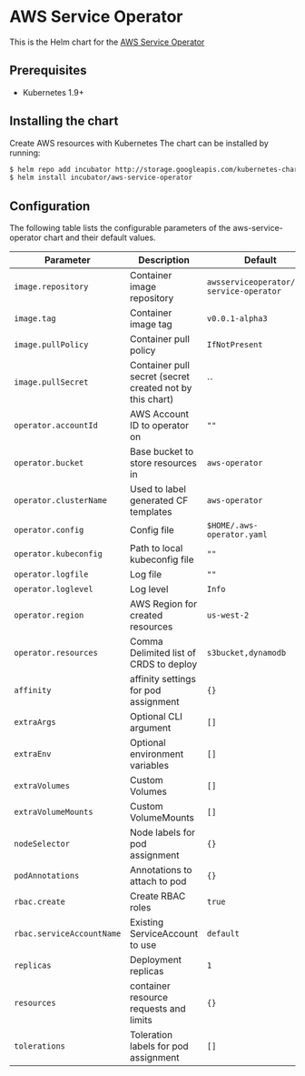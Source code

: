 # AWS Service Operator

This is the Helm chart for the [AWS Service Operator](https://github.com/awslabs/aws-service-operator)

## Prerequisites

- Kubernetes 1.9+

## Installing the chart
Create AWS resources with Kubernetes
The chart can be installed by running:

```bash
$ helm repo add incubator http://storage.googleapis.com/kubernetes-charts-incubator
$ helm install incubator/aws-service-operator
```

## Configuration

The following table lists the configurable parameters of the aws-service-operator chart and their default values.

| Parameter                 | Description                            | Default                                            |
| ------------------------- | -------------------------------------- | -------------------------------------------------- |
| `image.repository`        | Container image repository             | `awsserviceoperator/aws-service-operator`          |
| `image.tag`               | Container image tag                    | `v0.0.1-alpha3`                                    |
| `image.pullPolicy`        | Container pull policy                  | `IfNotPresent`                                     |
| `image.pullSecret`        | Container pull secret (secret created not by this chart) | ``                               |
| `operator.accountId`      | AWS Account ID to operator on          | `""`                                               |
| `operator.bucket`         | Base bucket to store resources in      | `aws-operator`                                     |
| `operator.clusterName`    | Used to label generated CF templates   | `aws-operator`                                     |
| `operator.config`         | Config file                            | `$HOME/.aws-operator.yaml`                         |
| `operator.kubeconfig`     | Path to local kubeconfig file          | `""`                                               |
| `operator.logfile`        | Log file                               | `""`                                               |
| `operator.loglevel`       | Log level                              | `Info`                                             |
| `operator.region`         | AWS Region for created resources       | `us-west-2`                                        |
| `operator.resources`      | Comma Delimited list of CRDS to deploy | `s3bucket,dynamodb`                                |
| `affinity`                | affinity settings for pod assignment   | `{}`                                               |
| `extraArgs`               | Optional CLI argument                  | `[]`                                               |
| `extraEnv`                | Optional environment variables         | `[]`                                               |
| `extraVolumes`            | Custom Volumes                         | `[]`                                               |
| `extraVolumeMounts`       | Custom VolumeMounts                    | `[]`                                               |
| `nodeSelector`            | Node labels for pod assignment         | `{}`                                               |
| `podAnnotations`          | Annotations to attach to pod           | `{}`                                               |
| `rbac.create`             | Create RBAC roles                      | `true`                                             |
| `rbac.serviceAccountName` | Existing ServiceAccount to use         | `default`                                          |
| `replicas`                | Deployment replicas                    | `1`                                                |
| `resources`               | container resource requests and limits | `{}`                                               |
| `tolerations`             | Toleration labels for pod assignment   | `[]`                                               |
